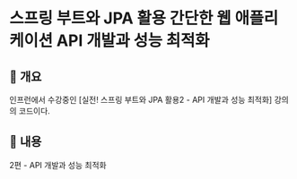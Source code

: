# 스프링 부트와 JPA 활용 간단한 웹 애플리케이션 API 개발과 성능 최적화

## 📑 개요
인프런에서 수강중인 [실전! 스프링 부트와 JPA 활용2 - API 개발과 성능 최적화] 강의의 코드이다.

## 🌟 내용
2편 - API 개발과 성능 최적화